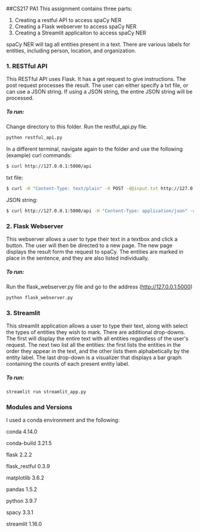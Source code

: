 ##CS217 PA1
This assignment contains three parts:
1. Creating a restful API to access spaCy NER
2. Creating a Flask webserver to access spaCy NER
3. Creating a Streamlit applicaiton to access spaCy NER

spaCy NER will tag all entities present in a text. There are various labels for entities, including person, location, and organization.

### 1. RESTful API
This RESTful API uses Flask. It has a get request to give instructions. The post request processes the result. 
The user can either specify a txt file, or can use a JSON string. If using a JSON string, the entire JSON string will be processed. 

##### To run:
Change directory to this folder. Run the restful_api.py file. 

```bash
python restful_api.py
```

In a different terminal, navigate again to the folder and use the following (example) curl commands:

```bash
$ curl http://127.0.0.1:5000/api
```

txt file:

```bash
$ curl -H "Content-Type: text/plain" -X POST -d@input.txt http://127.0.0.1:5000/api
```

JSON string:

```bash
$ curl http://127.0.0.1:5000/api -H "Content-Type: application/json" -d '{"Add your text here": "And here"}'
```




### 2. Flask Webserver
This webserver allows a user to type their text in a textbox and click a button. The user will then be
directed to a new page. The new page displays the result form the request to spaCy. The entities are marked
in place in the sentence, and they are also listed individually. 

##### To run: 
Run the flask_webserver.py file and go to the address (http://127.0.0.1:5000)

```bash
python flask_webserver.py
```


### 3. Streamlit
This streamlit application allows a user to type their text, along with select the types of entities they wish to mark.
There are additional drop-downs. The first will display the entire text with all entities regardless of the user's request.
The next two list all the entities: the first lists the entities in the order they appear in the text, and the other lists them alphabetically by the entity label.
The last drop-down is a visualizer that displays a bar graph containing the counts of each present entity label. 

##### To run: 
```bash
streamlit run streamlit_app.py
```


### Modules and Versions
I used a conda environment and the following: 

conda 4.14.0

conda-build 3.21.5

flask 2.2.2

flask_restful 0.3.9

matplotlib 3.6.2

pandas 1.5.2

python 3.9.7

spacy 3.3.1

streamlit 1.16.0

